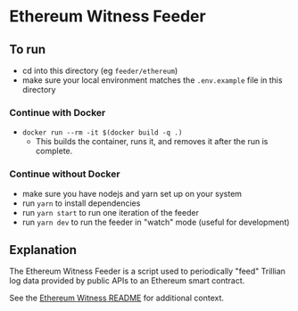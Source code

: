 # Ethereum Witness Feeder

## To run

- cd into this directory (eg `feeder/ethereum`)
- make sure your local environment matches the `.env.example` file in this directory

### Continue with Docker

- `docker run --rm -it $(docker build -q .)`
  - This builds the container, runs it, and removes it after the run is complete.

### Continue without Docker

- make sure you have nodejs and yarn set up on your system
- run `yarn` to install dependencies
- run `yarn start` to run one iteration of the feeder
- run `yarn dev` to run the feeder in "watch" mode (useful for development)

## Explanation

The Ethereum Witness Feeder is a script used to periodically "feed" Trillian log data provided by public APIs to an Ethereum smart contract.

See the [Ethereum Witness README](https://github.com/google/trillian-examples/blob/master/witness/ethereum/README.md) for additional context.